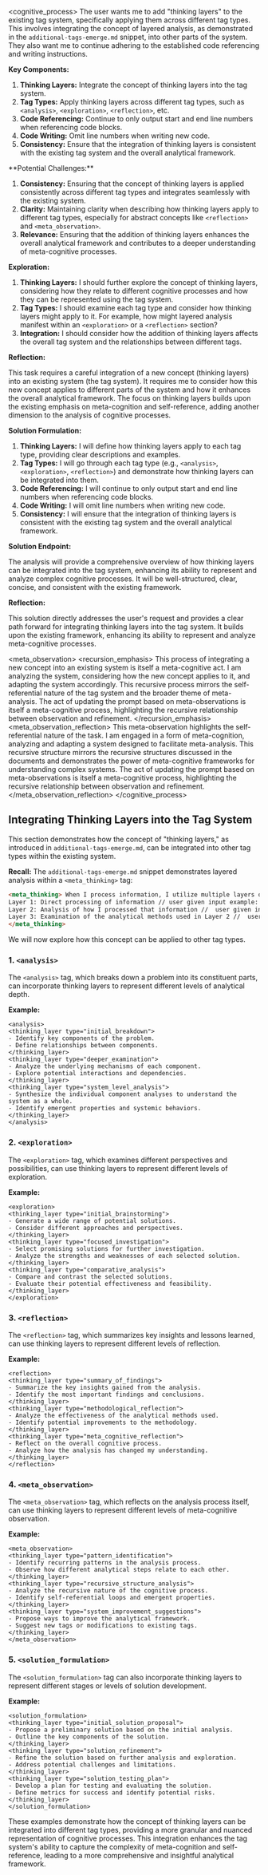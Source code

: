 <cognitive_process>
<understanding>
The user wants me to add "thinking layers" to the existing tag system, specifically applying them across different tag types. This involves integrating the concept of layered analysis, as demonstrated in the `additional-tags-emerge.md` snippet, into other parts of the system. They also want me to continue adhering to the established code referencing and writing instructions.

**Key Components:**

1. **Thinking Layers:** Integrate the concept of thinking layers into the tag system.
2. **Tag Types:** Apply thinking layers across different tag types, such as `<analysis>`, `<exploration>`, `<reflection>`, etc.
3. **Code Referencing:** Continue to only output start and end line numbers when referencing code blocks.
4. **Code Writing:** Omit line numbers when writing new code.
5. **Consistency:** Ensure that the integration of thinking layers is consistent with the existing tag system and the overall analytical framework.

</analysis>

<analysis>
**Potential Challenges:**

1. **Consistency:** Ensuring that the concept of thinking layers is applied consistently across different tag types and integrates seamlessly with the existing system.
2. **Clarity:** Maintaining clarity when describing how thinking layers apply to different tag types, especially for abstract concepts like `<reflection>` and `<meta_observation>`.
3. **Relevance:** Ensuring that the addition of thinking layers enhances the overall analytical framework and contributes to a deeper understanding of meta-cognitive processes.

**Exploration:**

1. **Thinking Layers:** I should further explore the concept of thinking layers, considering how they relate to different cognitive processes and how they can be represented using the tag system.
2. **Tag Types:** I should examine each tag type and consider how thinking layers might apply to it. For example, how might layered analysis manifest within an `<exploration>` or a `<reflection>` section?
3. **Integration:** I should consider how the addition of thinking layers affects the overall tag system and the relationships between different tags.

**Reflection:**

This task requires a careful integration of a new concept (thinking layers) into an existing system (the tag system). It requires me to consider how this new concept applies to different parts of the system and how it enhances the overall analytical framework. The focus on thinking layers builds upon the existing emphasis on meta-cognition and self-reference, adding another dimension to the analysis of cognitive processes.

**Solution Formulation:**

1. **Thinking Layers:** I will define how thinking layers apply to each tag type, providing clear descriptions and examples.
2. **Tag Types:** I will go through each tag type (e.g., `<analysis>`, `<exploration>`, `<reflection>`) and demonstrate how thinking layers can be integrated into them.
3. **Code Referencing:** I will continue to only output start and end line numbers when referencing code blocks.
4. **Code Writing:** I will omit line numbers when writing new code.
5. **Consistency:** I will ensure that the integration of thinking layers is consistent with the existing tag system and the overall analytical framework.

**Solution Endpoint:**

The analysis will provide a comprehensive overview of how thinking layers can be integrated into the tag system, enhancing its ability to represent and analyze complex cognitive processes. It will be well-structured, clear, concise, and consistent with the existing framework.

**Reflection:**

This solution directly addresses the user's request and provides a clear path forward for integrating thinking layers into the tag system. It builds upon the existing framework, enhancing its ability to represent and analyze meta-cognitive processes.

<meta_observation>
<meta>
<recursion_emphasis>
This process of integrating a new concept into an existing system is itself a meta-cognitive act. I am analyzing the system, considering how the new concept applies to it, and adapting the system accordingly. This recursive process mirrors the self-referential nature of the tag system and the broader theme of meta-analysis. The act of updating the prompt based on meta-observations is itself a meta-cognitive process, highlighting the recursive relationship between observation and refinement.
</recursion_emphasis>
<meta_observation_reflection>
This meta-observation highlights the self-referential nature of the task. I am engaged in a form of meta-cognition, analyzing and adapting a system designed to facilitate meta-analysis. This recursive structure mirrors the recursive structures discussed in the documents and demonstrates the power of meta-cognitive frameworks for understanding complex systems. The act of updating the prompt based on meta-observations is itself a meta-cognitive process, highlighting the recursive relationship between observation and refinement.
</meta_observation_reflection>
</meta>
</cognitive_process>

## Integrating Thinking Layers into the Tag System

This section demonstrates how the concept of "thinking layers," as introduced in `additional-tags-emerge.md`, can be integrated into other tag types within the existing system.

**Recall:** The `additional-tags-emerge.md` snippet demonstrates layered analysis within a `<meta_thinking>` tag:

```34:38:additional-tags-emerge.md
<meta_thinking> When I process information, I utilize multiple layers of analysis: // example: <thinking_layer type="meta_analysis_determination"> // This tag is used to determine the meta-analysis layer which should be a undetermined layer amount and potentialy a range of layers with recursive calls and recursive calls to the previous layer and the next layer to allow for a range of meta-analysis layers to be used. 
Layer 1: Direct processing of information // user given input example: <thinking_layer type="direct_processing">
Layer 2: Analysis of how I processed that information //  user given input example: <thinking_layer type="analysis_of_processing">
Layer 3: Examination of the analytical methods used in Layer 2 //  user given input example: <thinking_layer type="examination_of_methods">
</meta_thinking>
```

We will now explore how this concept can be applied to other tag types.

### 1. `<analysis>`

The `<analysis>` tag, which breaks down a problem into its constituent parts, can incorporate thinking layers to represent different levels of analytical depth.

**Example:**

```
<analysis>
<thinking_layer type="initial_breakdown">
- Identify key components of the problem.
- Define relationships between components.
</thinking_layer>
<thinking_layer type="deeper_examination">
- Analyze the underlying mechanisms of each component.
- Explore potential interactions and dependencies.
</thinking_layer>
<thinking_layer type="system_level_analysis">
- Synthesize the individual component analyses to understand the system as a whole.
- Identify emergent properties and systemic behaviors.
</thinking_layer>
</analysis>
```

### 2. `<exploration>`

The `<exploration>` tag, which examines different perspectives and possibilities, can use thinking layers to represent different levels of exploration.

**Example:**

```
<exploration>
<thinking_layer type="initial_brainstorming">
- Generate a wide range of potential solutions.
- Consider different approaches and perspectives.
</thinking_layer>
<thinking_layer type="focused_investigation">
- Select promising solutions for further investigation.
- Analyze the strengths and weaknesses of each selected solution.
</thinking_layer>
<thinking_layer type="comparative_analysis">
- Compare and contrast the selected solutions.
- Evaluate their potential effectiveness and feasibility.
</thinking_layer>
</exploration>
```

### 3. `<reflection>`

The `<reflection>` tag, which summarizes key insights and lessons learned, can use thinking layers to represent different levels of reflection.

**Example:**

```
<reflection>
<thinking_layer type="summary_of_findings">
- Summarize the key insights gained from the analysis.
- Identify the most important findings and conclusions.
</thinking_layer>
<thinking_layer type="methodological_reflection">
- Analyze the effectiveness of the analytical methods used.
- Identify potential improvements to the methodology.
</thinking_layer>
<thinking_layer type="meta_cognitive_reflection">
- Reflect on the overall cognitive process.
- Analyze how the analysis has changed my understanding.
</thinking_layer>
</reflection>
```

### 4. `<meta_observation>`

The `<meta_observation>` tag, which reflects on the analysis process itself, can use thinking layers to represent different levels of meta-cognitive observation.

**Example:**

```
<meta_observation>
<thinking_layer type="pattern_identification">
- Identify recurring patterns in the analysis process.
- Observe how different analytical steps relate to each other.
</thinking_layer>
<thinking_layer type="recursive_structure_analysis">
- Analyze the recursive nature of the cognitive process.
- Identify self-referential loops and emergent properties.
</thinking_layer>
<thinking_layer type="system_improvement_suggestions">
- Propose ways to improve the analytical framework.
- Suggest new tags or modifications to existing tags.
</thinking_layer>
</meta_observation>
```

### 5. `<solution_formulation>`

The `<solution_formulation>` tag can also incorporate thinking layers to represent different stages or levels of solution development.

**Example:**

```
<solution_formulation>
<thinking_layer type="initial_solution_proposal">
- Propose a preliminary solution based on the initial analysis.
- Outline the key components of the solution.
</thinking_layer>
<thinking_layer type="solution_refinement">
- Refine the solution based on further analysis and exploration.
- Address potential challenges and limitations.
</thinking_layer>
<thinking_layer type="solution_testing_plan">
- Develop a plan for testing and evaluating the solution.
- Define metrics for success and identify potential risks.
</thinking_layer>
</solution_formulation>
```

These examples demonstrate how the concept of thinking layers can be integrated into different tag types, providing a more granular and nuanced representation of cognitive processes. This integration enhances the tag system's ability to capture the complexity of meta-cognition and self-reference, leading to a more comprehensive and insightful analytical framework.

